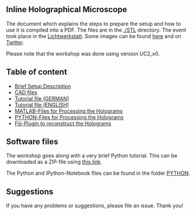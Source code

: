## Inline Holographical Microscope

The document which explains the steps to prepare the setup and how to use it is compiled into a PDF. The files are in the [./STL](./CAD/INLINE_HOLOGRAM) directory. The event took place in the [Lichtwerkstatt](https://lichtwerkstatt-jena.de/). Some images can be found [here](https://www.asp.uni-jena.de/aspmedia/EventsGlobalDocuments/Lichtwerkstatt%20Jena%20%E2%80%93%20Workshop%20Programm%20WS%2018-p-20007520.pdf) and on [Twitter](https://twitter.com/LichtwerkstattJ/status/1055530567821877248).

Please note that the workshop was done using version UC2_v0.

## Table of content
- [Brief Setup Description](../../APPLICATIONS/INLINE_HOLOGRAM/Readme.md)
- [CAD files](../../APPLICATIONS/APP_INLINE_HOLOGRAM/STL)
- [Tutorial file (GERMAN)](./DOCUMENTS/WORKSHOP.pdf)
- [Tutorial file (ENGLISH)](./DOCUMENTS/WORKSHOP_english.pdf)
- [MATLAB-Files for Processing the Holograms](./MATLAB)
- [PYTHON-Files for Processing the Holograms](./PYTHON)
- [Fiji-Plugin to reconstruct the Holograms](./FIJI)

## Software files
The workshop goes along with a very brief Python tutorial. This can be downloaded as a ZIP-file using [this link](./PYTHON/PYTHON.zip).

The Python and iPython-Notebook files can be found in the folder [PYTHON](./PYTHON).

## Suggestions
If you have any problems or suggestions, please file an issue. Thank you!

